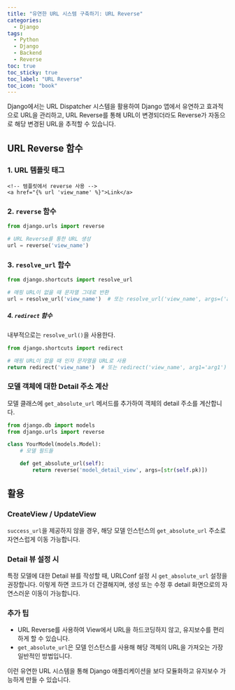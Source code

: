 ```yaml
---
title: "유연한 URL 시스템 구축하기: URL Reverse"
categories:
  - Django
tags:
  - Python
  - Django
  - Backend
  - Reverse
toc: true
toc_sticky: true
toc_label: "URL Reverse"
toc_icon: "book"
---
```


Django에서는 URL Dispatcher 시스템을 활용하여 Django 앱에서 유연하고 효과적으로 URL을 관리하고, URL Reverse를 통해 URL이 변경되더라도 Reverse가 자동으로 해당 변경된 URL을 추적할 수 있습니다.

## URL Reverse 함수

### 1. URL 템플릿 태그

```django
<!-- 템플릿에서 reverse 사용 -->
<a href="{% url 'view_name' %}">Link</a>
```

### 2. `reverse` 함수

```python
from django.urls import reverse

# URL Reverse를 통한 URL 생성
url = reverse('view_name')
```

### 3. `resolve_url` 함수

```python
from django.shortcuts import resolve_url

# 매핑 URL이 없을 때 문자열 그대로 반환
url = resolve_url('view_name')  # 또는 resolve_url('view_name', args=('arg1',))
```

##### 4. `redirect` 함수
내부적으로는 `resolve_url()`을 사용한다.
```python
from django.shortcuts import redirect

# 매핑 URL이 없을 때 인자 문자열을 URL로 사용
return redirect('view_name')  # 또는 redirect('view_name', arg1='arg1')
```

### 모델 객체에 대한 Detail 주소 계산

모델 클래스에 `get_absolute_url` 메서드를 추가하여 객체의 detail 주소를 계산합니다.

```python
from django.db import models
from django.urls import reverse

class YourModel(models.Model):
    # 모델 필드들

    def get_absolute_url(self):
        return reverse('model_detail_view', args=[str(self.pk)])
```

## 활용

### CreateView / UpdateView

`success_url`을 제공하지 않을 경우, 해당 모델 인스턴스의 `get_absolute_url` 주소로 자연스럽게 이동 가능합니다.

### Detail 뷰 설정 시

특정 모델에 대한 Detail 뷰를 작성할 때, URLConf 설정 시 `get_absolute_url` 설정을 권장합니다. 이렇게 하면 코드가 더 간결해지며, 생성 또는 수정 후 detail 화면으로의 자연스러운 이동이 가능합니다.

### 추가 팁

- URL Reverse를 사용하여 View에서 URL을 하드코딩하지 않고, 유지보수를 편리하게 할 수 있습니다.
- `get_absolute_url`은 모델 인스턴스를 사용해 해당 객체의 URL을 가져오는 가장 일반적인 방법입니다.

이런 유연한 URL 시스템을 통해 Django 애플리케이션을 보다 모듈화하고 유지보수 가능하게 만들 수 있습니다.
